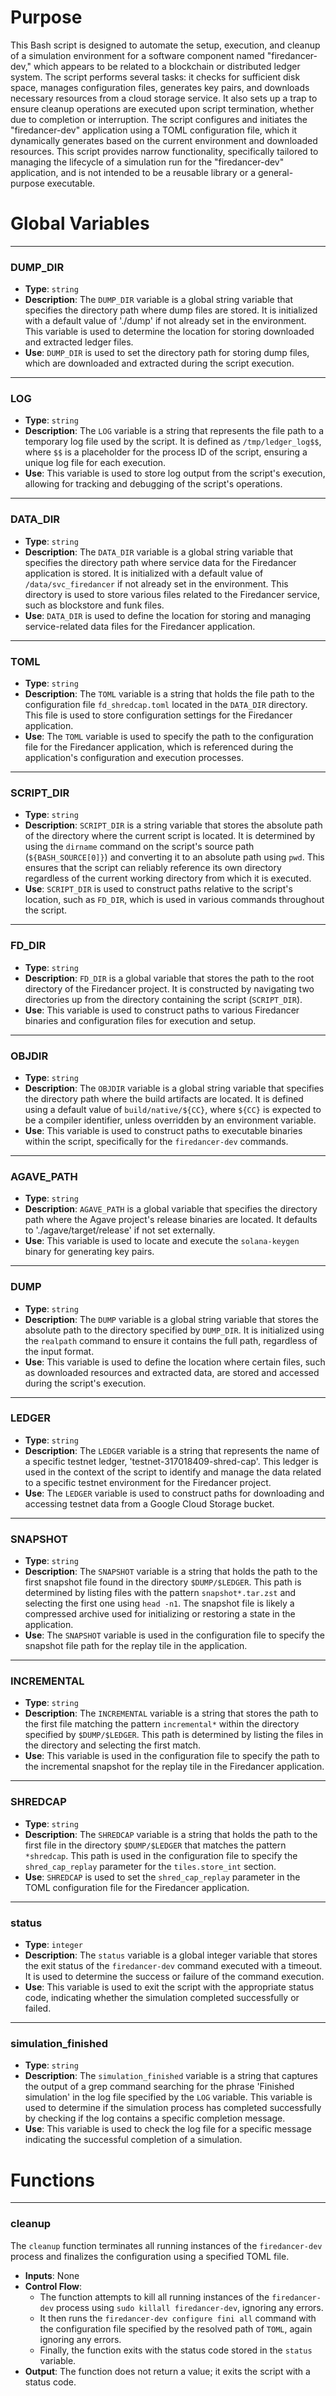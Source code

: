 # Purpose
This Bash script is designed to automate the setup, execution, and cleanup of a simulation environment for a software component named "firedancer-dev," which appears to be related to a blockchain or distributed ledger system. The script performs several tasks: it checks for sufficient disk space, manages configuration files, generates key pairs, and downloads necessary resources from a cloud storage service. It also sets up a trap to ensure cleanup operations are executed upon script termination, whether due to completion or interruption. The script configures and initiates the "firedancer-dev" application using a TOML configuration file, which it dynamically generates based on the current environment and downloaded resources. This script provides narrow functionality, specifically tailored to managing the lifecycle of a simulation run for the "firedancer-dev" application, and is not intended to be a reusable library or a general-purpose executable.
# Global Variables

---
### DUMP\_DIR
- **Type**: `string`
- **Description**: The `DUMP_DIR` variable is a global string variable that specifies the directory path where dump files are stored. It is initialized with a default value of './dump' if not already set in the environment. This variable is used to determine the location for storing downloaded and extracted ledger files.
- **Use**: `DUMP_DIR` is used to set the directory path for storing dump files, which are downloaded and extracted during the script execution.


---
### LOG
- **Type**: `string`
- **Description**: The `LOG` variable is a string that represents the file path to a temporary log file used by the script. It is defined as `/tmp/ledger_log$$`, where `$$` is a placeholder for the process ID of the script, ensuring a unique log file for each execution.
- **Use**: This variable is used to store log output from the script's execution, allowing for tracking and debugging of the script's operations.


---
### DATA\_DIR
- **Type**: `string`
- **Description**: The `DATA_DIR` variable is a global string variable that specifies the directory path where service data for the Firedancer application is stored. It is initialized with a default value of `/data/svc_firedancer` if not already set in the environment. This directory is used to store various files related to the Firedancer service, such as blockstore and funk files.
- **Use**: `DATA_DIR` is used to define the location for storing and managing service-related data files for the Firedancer application.


---
### TOML
- **Type**: `string`
- **Description**: The `TOML` variable is a string that holds the file path to the configuration file `fd_shredcap.toml` located in the `DATA_DIR` directory. This file is used to store configuration settings for the Firedancer application.
- **Use**: The `TOML` variable is used to specify the path to the configuration file for the Firedancer application, which is referenced during the application's configuration and execution processes.


---
### SCRIPT\_DIR
- **Type**: `string`
- **Description**: `SCRIPT_DIR` is a string variable that stores the absolute path of the directory where the current script is located. It is determined by using the `dirname` command on the script's source path (`${BASH_SOURCE[0]}`) and converting it to an absolute path using `pwd`. This ensures that the script can reliably reference its own directory regardless of the current working directory from which it is executed.
- **Use**: `SCRIPT_DIR` is used to construct paths relative to the script's location, such as `FD_DIR`, which is used in various commands throughout the script.


---
### FD\_DIR
- **Type**: `string`
- **Description**: `FD_DIR` is a global variable that stores the path to the root directory of the Firedancer project. It is constructed by navigating two directories up from the directory containing the script (`SCRIPT_DIR`).
- **Use**: This variable is used to construct paths to various Firedancer binaries and configuration files for execution and setup.


---
### OBJDIR
- **Type**: `string`
- **Description**: The `OBJDIR` variable is a global string variable that specifies the directory path where the build artifacts are located. It is defined using a default value of `build/native/${CC}`, where `${CC}` is expected to be a compiler identifier, unless overridden by an environment variable.
- **Use**: This variable is used to construct paths to executable binaries within the script, specifically for the `firedancer-dev` commands.


---
### AGAVE\_PATH
- **Type**: `string`
- **Description**: `AGAVE_PATH` is a global variable that specifies the directory path where the Agave project's release binaries are located. It defaults to './agave/target/release' if not set externally.
- **Use**: This variable is used to locate and execute the `solana-keygen` binary for generating key pairs.


---
### DUMP
- **Type**: `string`
- **Description**: The `DUMP` variable is a global string variable that stores the absolute path to the directory specified by `DUMP_DIR`. It is initialized using the `realpath` command to ensure it contains the full path, regardless of the input format.
- **Use**: This variable is used to define the location where certain files, such as downloaded resources and extracted data, are stored and accessed during the script's execution.


---
### LEDGER
- **Type**: `string`
- **Description**: The `LEDGER` variable is a string that represents the name of a specific testnet ledger, 'testnet-317018409-shred-cap'. This ledger is used in the context of the script to identify and manage the data related to a specific testnet environment for the Firedancer project.
- **Use**: The `LEDGER` variable is used to construct paths for downloading and accessing testnet data from a Google Cloud Storage bucket.


---
### SNAPSHOT
- **Type**: `string`
- **Description**: The `SNAPSHOT` variable is a string that holds the path to the first snapshot file found in the directory `$DUMP/$LEDGER`. This path is determined by listing files with the pattern `snapshot*.tar.zst` and selecting the first one using `head -n1`. The snapshot file is likely a compressed archive used for initializing or restoring a state in the application.
- **Use**: The `SNAPSHOT` variable is used in the configuration file to specify the snapshot file path for the replay tile in the application.


---
### INCREMENTAL
- **Type**: `string`
- **Description**: The `INCREMENTAL` variable is a string that stores the path to the first file matching the pattern `incremental*` within the directory specified by `$DUMP/$LEDGER`. This path is determined by listing the files in the directory and selecting the first match.
- **Use**: This variable is used in the configuration file to specify the path to the incremental snapshot for the replay tile in the Firedancer application.


---
### SHREDCAP
- **Type**: `string`
- **Description**: The `SHREDCAP` variable is a string that holds the path to the first file in the directory `$DUMP/$LEDGER` that matches the pattern `*shredcap`. This path is used in the configuration file to specify the `shred_cap_replay` parameter for the `tiles.store_int` section.
- **Use**: `SHREDCAP` is used to set the `shred_cap_replay` parameter in the TOML configuration file for the Firedancer application.


---
### status
- **Type**: `integer`
- **Description**: The `status` variable is a global integer variable that stores the exit status of the `firedancer-dev` command executed with a timeout. It is used to determine the success or failure of the command execution.
- **Use**: This variable is used to exit the script with the appropriate status code, indicating whether the simulation completed successfully or failed.


---
### simulation\_finished
- **Type**: `string`
- **Description**: The `simulation_finished` variable is a string that captures the output of a grep command searching for the phrase 'Finished simulation' in the log file specified by the `LOG` variable. This variable is used to determine if the simulation process has completed successfully by checking if the log contains a specific completion message.
- **Use**: This variable is used to check the log file for a specific message indicating the successful completion of a simulation.


# Functions

---
### cleanup
The `cleanup` function terminates all running instances of the `firedancer-dev` process and finalizes the configuration using a specified TOML file.
- **Inputs**: None
- **Control Flow**:
    - The function attempts to kill all running instances of the `firedancer-dev` process using `sudo killall firedancer-dev`, ignoring any errors.
    - It then runs the `firedancer-dev configure fini all` command with the configuration file specified by the resolved path of `TOML`, again ignoring any errors.
    - Finally, the function exits with the status code stored in the `status` variable.
- **Output**: The function does not return a value; it exits the script with a status code.


